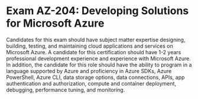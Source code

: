 # Exam AZ-204: Developing Solutions for Microsoft Azure

Candidates for this exam should have subject matter expertise designing, building, testing, and maintaining cloud applications and services on Microsoft Azure.
A candidate for this certification should have 1-2 years professional development experience and experience with Microsoft Azure. In addition, the candidate for this role should have the ability to program in a language supported by Azure and proficiency in Azure SDKs, Azure PowerShell, Azure CLI, data storage options, data connections, APIs, app authentication and authorization, compute and container deployment, debugging, performance tuning, and monitoring.
